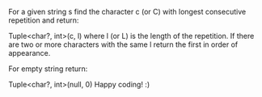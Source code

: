 For a given string s find the character c (or C) with longest consecutive repetition and return:

Tuple<char?, int>(c, l)
where l (or L) is the length of the repetition. If there are two or more characters with the same l return the first in order of appearance.

For empty string return:

Tuple<char?, int>(null, 0)
Happy coding! :)

